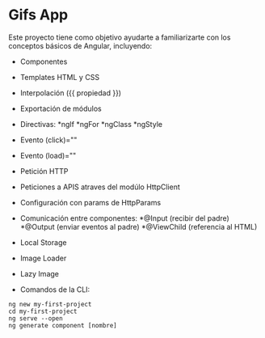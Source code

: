 # Gifs App  

Este proyecto tiene como objetivo ayudarte a familiarizarte con los conceptos básicos de Angular, incluyendo:
 
* Componentes
* Templates HTML y CSS
* Interpolación ({{ propiedad }})
* Exportación de módulos
* Directivas:
  *ngIf
  *ngFor
  *ngClass
  *ngStyle
* Evento (click)=""
* Evento (load)=""
* Petición HTTP 
* Peticiones a APIS atraves del modúlo HttpClient  
* Configuración con params de HttpParams
* Comunicación entre componentes:
  *@Input (recibir del padre)
  *@Output (enviar eventos al padre) 
  *@ViewChild (referencia al HTML) 
* Local Storage 
* Image Loader 
* Lazy Image

* Comandos de la CLI:
```
ng new my-first-project
cd my-first-project
ng serve --open
ng generate component [nombre]
```


